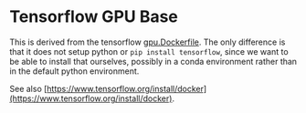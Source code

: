 # Tensorflow GPU Base

This is derived from the tensorflow
[gpu.Dockerfile](https://raw.githubusercontent.com/tensorflow/tensorflow/02956a52930bea96f57401d39a834e13047bad9a/tensorflow/tools/dockerfiles/dockerfiles/gpu.Dockerfile).
The only difference is that it does not setup python or `pip install tensorflow`,
since we want to be able to install that ourselves, possibly in a conda
environment rather than in the default python environment.

See also [https://www.tensorflow.org/install/docker](https://www.tensorflow.org/install/docker).
